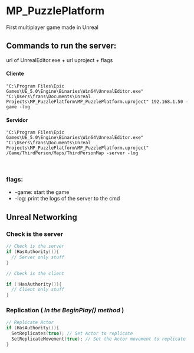 # MP_PuzzlePlatform
First multiplayer game made in Unreal

## Commands to run the server:
url of UnrealEditor.exe  + url uproject + flags

#### Cliente
```
"C:\Program Files\Epic Games\UE_5.0\Engine\Binaries\Win64\UnrealEditor.exe" "C:\Users\frans\Documents\Unreal Projects\MP_PuzzlePlatform\MP_PuzzlePlatform.uproject" 192.168.1.50 -game -log
```

#### Servidor
```
"C:\Program Files\Epic Games\UE_5.0\Engine\Binaries\Win64\UnrealEditor.exe" "C:\Users\frans\Documents\Unreal Projects\MP_PuzzlePlatform\MP_PuzzlePlatform.uproject" /Game/ThirdPerson/Maps/ThirdPersonMap -server -log
```

<br>

### flags: 
* -game: start the game
* -log: print the logs of the server to the cmd

## Unreal Networking

### Check is the server
```C++
// Check is the server
if (HasAuthority()){
  // Server only stuff
}

// Check is the client

if (!HasAuthority()){
  // Client only stuff
}
```

### Replication ( _In the BeginPlay() method_ )
```C++
// Replicate Actor
if (HasAuthority()){
  SetReplicates(true); // Set Actor to replicate
  SetReplicateMovement(true); // Set the Actor movement to replicate
}

```
